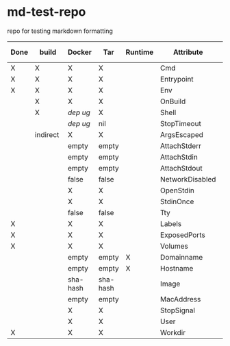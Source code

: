 # md-test-repo
repo for testing markdown formatting

Done | build | Docker | Tar | Runtime | Attribute | Config DataType | structure-test type
-- | -- | -- | -- | -- | -- | -- | --
X | X | X | X |   | Cmd | []string | []String
X | X | X | X |   | Entrypoint | []string | []string
X | X | X | X |   | Env | []string | []EnvVar
  | X | X | X |   | OnBuild | []string |  
  | X | _dep ug_ | X |   | Shell | []string |  
  |   | _dep ug_ | nil |   | StopTimeout | *int |  
  | indirect  | X | X |   | ArgsEscaped | bool |  
  |   | empty | empty |   | AttachStderr | bool |  
  |   | empty | empty |   | AttachStdin | bool |  
  |   | empty | empty |   | AttachStdout | bool |  
  |   | false | false |   | NetworkDisabled | bool |  
  |   | X | X |   | OpenStdin | bool |  
  |   | X | X |   | StdinOnce | bool |  
  |   | false | false |   | Tty | bool |  
X |   | X | X |   | Labels | map[string]string | []Label
X |   | X | X |   | ExposedPorts | map[string]struct{} | []string
X |   | X | X |   | Volumes | map[string]struct{} | []string
  |   | empty | empty | X | Domainname | string |  
  |   | empty | empty | X | Hostname | string |  
  |   | sha-hash | sha-hash | <name> | Image | string |  
  |   | empty | empty |   | MacAddress | string |  
  |   | X | X |   | StopSignal | string |  
  |   | X | X |   | User | string |  
X |   | X | X |   | Workdir | string | string
